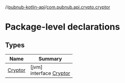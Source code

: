//[pubnub-kotlin-api](../../index.md)/[com.pubnub.api.crypto.cryptor](index.md)

# Package-level declarations

## Types

| Name | Summary |
|---|---|
| [Cryptor](-cryptor/index.md) | [jvm]<br>interface [Cryptor](-cryptor/index.md) |
